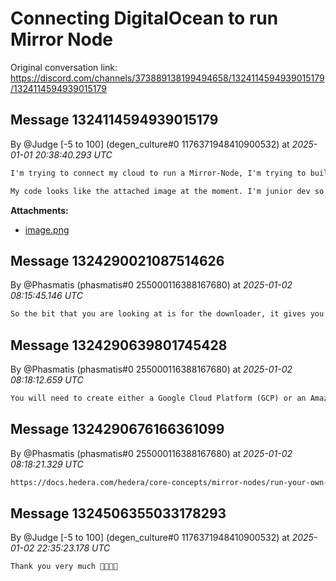 # Connecting DigitalOcean to run Mirror Node

Original conversation link: <https://discord.com/channels/373889138199494658/1324114594939015179/1324114594939015179>

## Message 1324114594939015179

By @Judge [-5 to 100] (degen_culture#0 1176371948410900532)
at *2025-01-01 20:38:40.293 UTC*

```txt
I'm trying to connect my cloud to run a Mirror-Node, I'm trying to build a listener service for token creation, token balances, etc. I see Hedera Docs explain how to run the node using Google Cloud or AWS, but my provider is Digital Ocean, how should I write to code for that in application.yml.

My code looks like the attached image at the moment. I'm junior dev so apologize in advance if there's mistakes. Thanks
```

**Attachments:**

- [image.png](https://cdn.discordapp.com/attachments/1324114594939015179/1324114595182411866/image.png?ex=68e8c610&is=68e77490&hm=da2ef4e6881e3231cc46581bfd963077c2816af97441dc802f39bf058de06ea8&)

## Message 1324290021087514626

By @Phasmatis (phasmatis#0 255000116388167680)
at *2025-01-02 08:15:45.146 UTC*

```txt
So the bit that you are looking at is for the downloader, it gives you the option to either sync from GCP or AWS
```

## Message 1324290639801745428

By @Phasmatis (phasmatis#0 255000116388167680)
at *2025-01-02 08:18:12.659 UTC*

```txt
You will need to create either a Google Cloud Platform (GCP) or an Amazon Web Services (AWS) account if you do not have one already. The Hedera Mirror Node object storage bucket, where you will pull the account balance and transaction data from, is stored in GCP or AWS bucket and is configured for requester pays. This means the mirror node operator is responsible for the operational costs of reading and retrieving data from the GCP/AWS. A GCP/AWS account will provide the necessary billing information for requesting the data.
```

## Message 1324290676166361099

By @Phasmatis (phasmatis#0 255000116388167680)
at *2025-01-02 08:18:21.329 UTC*

```txt
https://docs.hedera.com/hedera/core-concepts/mirror-nodes/run-your-own-beta-mirror-node
```

## Message 1324506355033178293

By @Judge [-5 to 100] (degen_culture#0 1176371948410900532)
at *2025-01-02 22:35:23.178 UTC*

```txt
Thank you very much 🫱🏼‍🫲🏻
```
